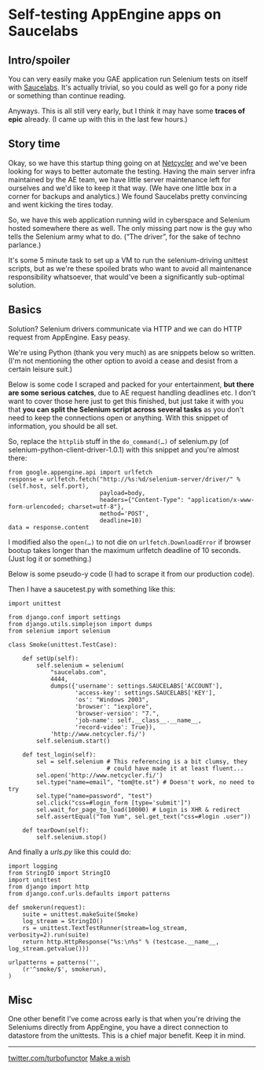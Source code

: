 Self-testing AppEngine apps on Saucelabs
==

Intro/spoiler
--
You can very easily make you GAE application run Selenium tests on
itself with [Saucelabs](http://saucelabs.com/). It's actually trivial, so you
could as well go for a pony ride or something than continue reading.

Anyways. This is all still very early, but I think it may have some **traces of
epic** already. (I came up with this in the last few hours.)

Story time
--
Okay, so we have this startup thing going on at [Netcycler](http://www.netcycler.fi/) and
we've been looking for ways to better automate the testing. Having the main
server infra maintained by the AE team, we have little server maintenance left
for ourselves and we'd like to keep it that way. (We have one little box in a
corner for backups and analytics.) We found Saucelabs pretty convincing and
went kicking the tires today.

So, we have this web application running wild in cyberspace and Selenium hosted
somewhere there as well. The only missing part now is the guy who tells
the Selenium army what to do. (“The driver”, for the sake of techno parlance.)

It's some 5 minute task to set up a VM to run the selenium-driving unittest
scripts, but as we're these spoiled brats who want to avoid all maintenance
responsibility whatsoever, that would've been a significantly sub-optimal solution.

Basics
--

Solution? Selenium drivers communicate via HTTP and we can do HTTP request from
AppEngine. Easy peasy.

We're using Python (thank you very much) as are snippets below so written.
(I'm not mentioning the other option to avoid a cease and desist from a certain
leisure suit.)

Below is some code I scraped and packed for your entertainment, **but there are
some serious catches**, due to AE request handling deadlines etc. I don't
want to cover those here just to get this finished, but just take it with you
that **you can split the Selenium script across several tasks** as you don't
need to keep the connections open or anything. With this snippet of information,
you should be all set.

So, replace the `httplib` stuff in the `do_command(…)` of selenium.py (of
selenium-python-client-driver-1.0.1) with this snippet and you're almost
there:

    from google.appengine.api import urlfetch
    response = urlfetch.fetch("http://%s:%d/selenium-server/driver/" % (self.host, self.port),
                              payload=body,
                              headers={"Content-Type": "application/x-www-form-urlencoded; charset=utf-8"},
                              method='POST',
                              deadline=10)
    data = response.content

I modified also the `open(…)` to not die on `urlfetch.DownloadError` if
browser bootup takes longer than the maximum urlfetch deadline of 10 seconds.
(Just log it or something.)

Below is some pseudo-y code (I had to scrape it from our production code).

Then I have a saucetest.py with something like this: 

    import unittest
    
    from django.conf import settings
    from django.utils.simplejson import dumps
    from selenium import selenium
    
    class Smoke(unittest.TestCase):
    
        def setUp(self):
            self.selenium = selenium(
                "saucelabs.com",
                4444,
                dumps({'username': settings.SAUCELABS['ACCOUNT'],
                       'access-key': settings.SAUCELABS['KEY'],
                       'os': "Windows 2003",
                       'browser': "iexplore",
                       'browser-version': "7.",
                       'job-name': self.__class__.__name__,
                       'record-video': True}),
                'http://www.netcycler.fi/')
            self.selenium.start()
    
        def test_login(self):
            sel = self.selenium # This referencing is a bit clumsy, they
                                # could have made it at least fluent...
            sel.open('http://www.netcycler.fi/')
            sel.type("name=email", "tom@te.st") # Doesn't work, no need to try
            sel.type("name=password", "test")
            sel.click("css=#login_form [type='submit']")
            sel.wait_for_page_to_load(10000) # Login is XHR & redirect
            self.assertEqual("Tom Yum", sel.get_text("css=#login .user"))
    
        def tearDown(self):
            self.selenium.stop()


And finally a *urls.py* like this could do:

    import logging
    from StringIO import StringIO
    import unittest
    from django import http
    from django.conf.urls.defaults import patterns
    
    def smokerun(request):
        suite = unittest.makeSuite(Smoke)
        log_stream = StringIO()
        rs = unittest.TextTestRunner(stream=log_stream, verbosity=2).run(suite)
        return http.HttpResponse("%s:\n%s" % (testcase.__name__, log_stream.getvalue()))
    
    urlpatterns = patterns('',
        (r'^smoke/$', smokerun),
    )

Misc
--
One other benefit I've come across early is that when you're driving the
Seleniums directly from AppEngine, you have a direct connection to datastore
from the unittests. This is a chief major benefit. Keep it in mind.

----

[twitter.com/turbofunctor](http://twitter.com/turbofunctor)
[Make a wish](http://www.netcycler.fi/)